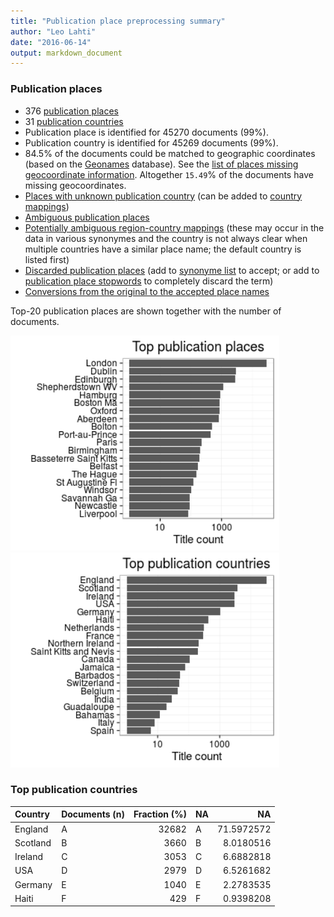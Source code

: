 ```yaml
---
title: "Publication place preprocessing summary"
author: "Leo Lahti"
date: "2016-06-14"
output: markdown_document
---
```


### Publication places

 * 376 [publication places](output.tables/publication_place_accepted.csv)
 * 31 [publication countries](output.tables/country_accepted.csv) 
 * Publication place is identified for 45270 documents (99%). 
 * Publication country is identified for 45269 documents (99%).
 * 84.5% of the documents could be matched to geographic coordinates (based on the [Geonames](http://download.geonames.org/export/dump/) database). See the [list of places missing geocoordinate information](output.tables/absentgeocoordinates.csv). Altogether ``15.49``% of the documents have missing geocoordinates.
 * [Places with unknown publication country](output.tables/publication_place_missingcountry.csv) (can be added to [country mappings](https://github.com/rOpenGov/bibliographica/blob/master/inst/extdata/reg2country.csv))
 * [Ambiguous publication places](output.tables/publication_place_ambiguous.csv)
 * [Potentially ambiguous region-country mappings](output.tables/publication_country_ambiguous.csv) (these may occur in the data in various synonymes and the country is not always clear when multiple countries have a similar place name; the default country is listed first)
 * [Discarded publication places](output.tables/publication_place_discarded.csv) (add to [synonyme list](https://github.com/rOpenGov/bibliographica/blob/master/inst/extdata/PublicationPlaceSynonymes.csv) to accept; or add to [publication place stopwords](https://github.com/rOpenGov/bibliographica/blob/master/inst/extdata/stopwords_for_place.csv) to completely discard the term)
 * [Conversions from the original to the accepted place names](output.tables/publication_place_conversion_nontrivial.csv)

Top-20 publication places are shown together with the number of documents.

<img src="figure/summaryplace-1.png" title="plot of chunk summaryplace" alt="plot of chunk summaryplace" width="430px" /><img src="figure/summaryplace-2.png" title="plot of chunk summaryplace" alt="plot of chunk summaryplace" width="430px" />


### Top publication countries


|Country  |Documents (n) | Fraction (%)|NA |         NA|
|:--------|:-------------|------------:|:--|----------:|
|England  |A             |        32682|A  | 71.5972572|
|Scotland |B             |         3660|B  |  8.0180516|
|Ireland  |C             |         3053|C  |  6.6882818|
|USA      |D             |         2979|D  |  6.5261682|
|Germany  |E             |         1040|E  |  2.2783535|
|Haiti    |F             |          429|F  |  0.9398208|

